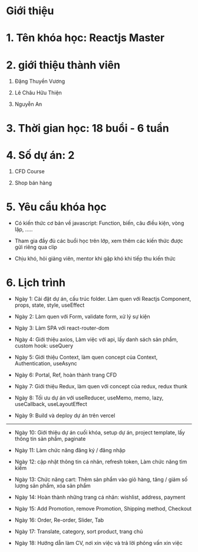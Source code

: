 # Giới thiệu

# 1. Tên khóa học: Reactjs Master

# 2. giới thiệu thành viên

1. Đặng Thuyền Vương

2. Lê Châu Hữu Thiện

3. Nguyễn An

# 3. Thời gian học: 18 buổi - 6 tuần

# 4. Số dự án: 2

1. CFD Course

2. Shop bán hàng

# 5. Yêu cầu khóa học

- Có kiến thức cơ bản về javascript: Function, biến, câu điều kiện, vòng lặp, .....

- Tham gia đầy đủ các buổi học trên lớp, xem thêm các kiến thức được gửi riêng qua clip

- Chịu khó, hỏi giảng viên, mentor khi gặp khó khi tiếp thu kiến thức

# 6. Lịch trình

- Ngày 1: Cài đặt dự án, cấu trúc folder. Làm quen với Reactjs Component, props, state, style, useEffect

- Ngày 2: Làm quen với Form, validate form, xử lý sự kiện

- Ngày 3: Làm SPA với react-router-dom

- Ngày 4: Giới thiệu axios, Làm việc với api, lấy danh sách sản phẩm, custom hook: useQuery

- Ngày 5: Giới thiệu Context, làm quen concept của Context, Authentication, useAsync

- Ngày 6: Portal, Ref, hoàn thành trang CFD

- Ngày 7: Giới thiệu Redux, làm quen với concept của redux, redux thunk

- Ngày 8: Tối ưu dự án với useReducer, useMemo, memo, lazy, useCallback, useLayoutEffect

- Ngày 9: Build và deploy dự án trên vercel

----------------------------

- Ngày 10: Giới thiệu dự án cuối khóa, setup dự án, project template, lấy thông tin sản phẩm, paginate

- Ngày 11: Làm chức năng đăng ký / đăng nhập

- Ngày 12: cập nhật thông tin cá nhân, refresh token, Làm chức năng tìm kiếm

- Ngày 13: Chức năng cart: Thêm sản phẩm vào giỏ hàng, tăng / giảm số lượng sản phẩm, xóa sản phẩm

- Ngày 14: Hoàn thành những trang cá nhân: wishlist, address, payment

- Ngày 15: Add Promotion, remove Promotion, Shipping method, Checkout

- Ngày 16: Order, Re-order, Slider, Tab

- Ngày 17: Translate, category, sort product, trang chủ 

- Ngày 18: Hướng dẫn làm CV, nơi xin việc và trả lời phỏng vấn xin việc
